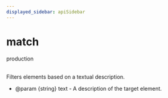 ```yaml
---
displayed_sidebar: apiSidebar
---
```

# match
<span class="theme-doc-version-badge badge badge--success">production</span><br/><br/>

Filters elements based on a textual description.

   * @param {string} text - A description of the target element.

